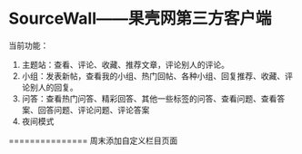 SourceWall——果壳网第三方客户端
==========
当前功能：

1. 主题站：查看、评论、收藏、推荐文章，评论别人的评论。
2. 小组：发表新帖，查看我的小组、热门回帖、各种小组、回复推荐、收藏、评论别人的回复。
3. 问答：查看热门问答、精彩回答、其他一些标签的问答、查看问题、查看答案、回答问题、评论问题、评论答案
4. 夜间模式

===============
周末添加自定义栏目页面
